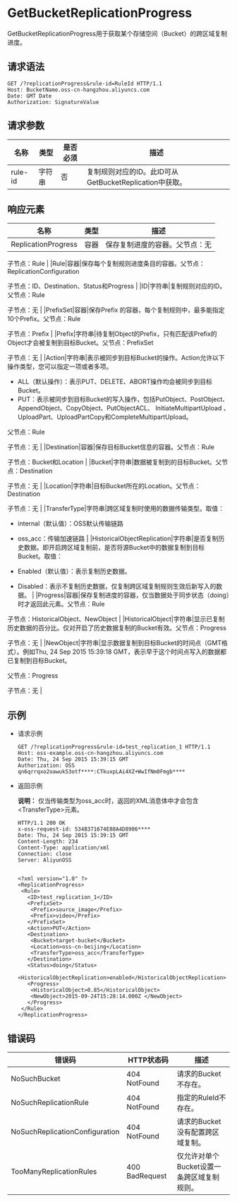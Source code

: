 # GetBucketReplicationProgress

GetBucketReplicationProgress用于获取某个存储空间（Bucket）的跨区域复制进度。

## 请求语法

```
GET /?replicationProgress&rule-id=RuleId HTTP/1.1
Host: BucketName.oss-cn-hangzhou.aliyuncs.com
Date: GMT Date
Authorization: SignatureValue
```

## 请求参数

|名称|类型|是否必须|描述|
|--|--|----|--|
|rule-id|字符串|否|复制规则对应的ID。此ID可从GetBucketReplication中获取。|

## 响应元素

|名称|类型|描述|
|--|--|--|
|ReplicationProgress|容器|保存复制进度的容器。父节点：无

子节点：Rule |
|Rule|容器|保存每个复制规则进度条目的容器。父节点：ReplicationConfiguration

子节点：ID、Destination、Status和Progress |
|ID|字符串|复制规则对应的ID。父节点：Rule

子节点：无 |
|PrefixSet|容器|保存Prefix 的容器，每个复制规则中，最多能指定10个Prefix。父节点：Rule

子节点：Prefix |
|Prefix|字符串|待复制Object的Prefix，只有匹配该Prefix的Object才会被复制到目标Bucket。父节点：PrefixSet

子节点：无 |
|Action|字符串|表示被同步到目标Bucket的操作。Action允许以下操作类型，您可以指定一项或者多项。

-   ALL（默认操作）：表示PUT、DELETE、ABORT操作均会被同步到目标Bucket。
-   PUT：表示被同步到目标Bucket的写入操作，包括PutObject、PostObject、AppendObject、CopyObject、PutObjectACL、 InitiateMultipartUpload 、 UploadPart、UploadPartCopy和CompleteMultipartUpload。

父节点：Rule

子节点：无 |
|Destination|容器|保存目标Bucket信息的容器。父节点：Rule

子节点：Bucket和Location |
|Bucket|字符串|数据被复制到的目标Bucket。父节点：Destination

子节点：无 |
|Location|字符串|目标Bucket所在的Location。父节点：Destination

子节点：无 |
|TransferType|字符串|跨区域复制时使用的数据传输类型。取值：

-   internal（默认值）：OSS默认传输链路
-   oss\_acc：传输加速链路 |
|HistoricalObjectReplication|字符串|是否复制历史数据。即开启跨区域复制前，是否将源Bucket中的数据复制到目标Bucket。取值：

-   Enabled（默认值）：表示复制历史数据。
-   Disabled：表示不复制历史数据，仅复制跨区域复制规则生效后新写入的数据。 |
|Progress|容器|保存复制进度的容器，仅当数据处于同步状态（doing）时才返回此元素。父节点：Rule

子节点：HistoricalObject、NewObject |
|HistoricalObject|字符串|显示已复制历史数据的百分比。仅对开启了历史数据复制的Bucket有效。父节点：Progress

子节点：无 |
|NewObject|字符串|显示数据复制到目标Bucket的时间点（GMT格式）。例如Thu, 24 Sep 2015 15:39:18 GMT，表示早于这个时间点写入的数据都已复制到目标Bucket。

父节点：Progress

子节点：无 |

## 示例

-   请求示例

    ```
    GET /?replicationProgress&rule-id=test_replication_1 HTTP/1.1
    Host: oss-example.oss-cn-hangzhou.aliyuncs.com
    Date: Thu, 24 Sep 2015 15:39:15 GMT
    Authorization: OSS qn6qrrqxo2oawuk53otf****:CTkuxpLAi4XZ+WwIfNm0Fmgb****
    ```

-   返回示例

    **说明：** 仅当传输类型为oss\_acc时，返回的XML消息体中才会包含<TransferType\>元素。

    ```
    HTTP/1.1 200 OK
    x-oss-request-id: 534B371674E88A4D8906****
    Date: Thu, 24 Sep 2015 15:39:15 GMT
    Content-Length: 234
    Content-Type: application/xml
    Connection: close
    Server: AliyunOSS
    
    
    <?xml version="1.0" ?>
    <ReplicationProgress>
     <Rule>
       <ID>test_replication_1</ID>
       <PrefixSet>
        <Prefix>source_image</Prefix>
        <Prefix>video</Prefix>
       </PrefixSet>
       <Action>PUT</Action>
       <Destination>
        <Bucket>target-bucket</Bucket>
        <Location>oss-cn-beijing</Location>
        <TransferType>oss_acc</TransferType>
       </Destination>
       <Status>doing</Status>
       <HistoricalObjectReplication>enabled</HistoricalObjectReplication>
       <Progress>
        <HistoricalObject>0.85</HistoricalObject>
        <NewObject>2015-09-24T15:28:14.000Z </NewObject>
       </Progress>
     </Rule>
    </ReplicationProgress>
    ```


## 错误码

|错误码|HTTP状态码|描述|
|---|-------|--|
|NoSuchBucket|404 NotFound|请求的Bucket不存在。|
|NoSuchReplicationRule|404 NotFound|指定的RuleId不存在。|
|NoSuchReplicationConfiguration|404 NotFound|请求的Bucket没有配置跨区域复制。|
|TooManyReplicationRules|400 BadRequest|仅允许对单个Bucket设置一条跨区域复制规则。|

